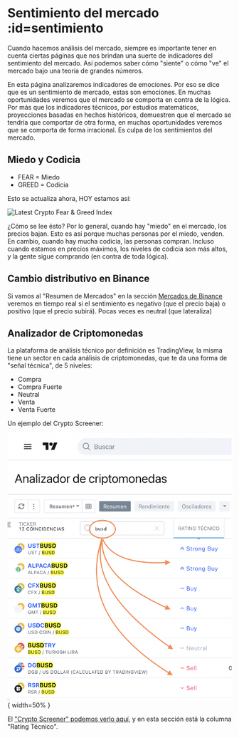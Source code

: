 # Sentimiento del mercado :id=sentimiento

Cuando hacemos análisis del mercado, siempre es importante tener en cuenta ciertas páginas que nos brindan una suerte de indicadores del sentimiento del mercado. Así podemos saber cómo "siente" o cómo "ve" el mercado bajo una teoría de grandes números.

En esta página analizaremos indicadores de emociones. Por eso se dice que es un sentimiento de mercado, estas son emociones. En muchas oportunidades veremos que el mercado se comporta en contra de la lógica. Por más que los indicadores técnicos, por estudios matemáticos, proyecciones basadas en hechos históricos, demuestren que el mercado se tendría que comportar de otra forma, en muchas oportunidades veremos que se comporta de forma irracional. Es culpa de los sentimientos del mercado.

## Miedo y Codicia

- FEAR = Miedo
- GREED = Codicia

Esto se actualiza ahora, HOY estamos así:

<img src="https://alternative.me/crypto/fear-and-greed-index.png" width="500" height="500" alt="Latest Crypto Fear & Greed Index" title="Indicador de miedo o codicia" />

¿Cómo se lee ésto? Por lo general, cuando hay "miedo" en el mercado, los precios bajan. Esto es así porque muchas personas por el miedo, venden. En cambio, cuando hay mucha codicia, las personas compran. Incluso cuando estamos en precios máximos, los niveles de codicia son más altos, y la gente sigue comprando (en contra de toda lógica). 

## Cambio distributivo en Binance

Si vamos al "Resumen de Mercados" en la sección [Mercados de Binance](https://www.binance.com/es/markets) veremos en tiempo real si el sentimiento es negativo (que el precio baja) o positivo (que el precio subirá). Pocas veces es neutral (que lateraliza)

## Analizador de Criptomonedas

La plataforma de análisis técnico por definición es TradingView, la misma tiene un sector en cada análisis de criptomonedas, que te da una forma de "señal técnica", de 5 niveles:

- Compra
- Compra Fuerte
- Neutral
- Venta
- Venta Fuerte

Un ejemplo del Crypto Screener:

![](assets/img/indicador-compra-venta.png) { width=50% }

El ["Crypto Screener" podemos verlo aquí](https://es.tradingview.com/crypto-screener/?share_your_love=waldd0), y en esta sección está la columna "Rating Técnico".